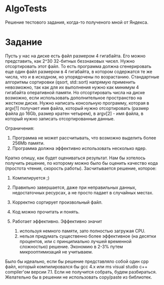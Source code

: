 AlgoTests
=========
Решение тестового задания, когда-то полученого мной от Яндекса. 

Задание
=======

Пусть у нас на диске есть файл размером 4 гигабайта. Его можно представить, как 2^30 32-битных беззнаковых чисел. Нужно отсортировать этот файл. То есть программа должна сгенерировать еще один файл размером в 4 гигабайта, в котором содержатся те же числа, что и в исходном, но упорядочены по возрастанию. Стандартные алгоритмы сортировки (qsort, std::sort) напрямую применить невозможно, так как для их выполнения нужно как минимум 4 гигабайта оперативной памяти. Но отсортировать числа на диске возможно, если использовать дополнительное пространство на жестком диске.
Нужно написать консольную программу, которая в argv[1] получает имя файла, который нужно отсортировать (размер файла до 16Gb, размер кратен четырем), в argv[2] - имя файла, в который нужно записать отсортированные данные.

Ограничения:

1. Программа не может рассчитывать, что возможно выделить более 256Mb памяти.
2. Программа должна эффективно использовать несколько ядер.

Кратко опишу, как будет оцениваться результат. Нам бы хотелось получить решение, по которому можно было бы оценить качество кода (простота чтения, скорость работы). Засчитывается решение, которое:

1. Компилируется ;)
2. Правильно завершается, даже при неправильных данных, недостаточных ресурсах, а не просто падает в случайных местах.
3. Корректно сортирует произвольный файл.
4. Код можно прочитать и понять.
5. Работает эффективно. Эффективно значит

	1. используя немного памяти, зато полностью загружая CPU.
	2. нельзя придумать существенно более эффективное (на десятки процентов, или с принципиально лучшей временной сложностью) решение. Экономию в 2-3% путем микрооптимизаций не учитываем.

Было бы идеально, если бы решение представляло собой один cpp файл, который компилировался бы gcc 4.x или ms visual studio c++ compiler'ом версии 7.1. Если не получится собрать, будем разбираться. Желательно бы в решении не использовать copy/paste из библиотек.